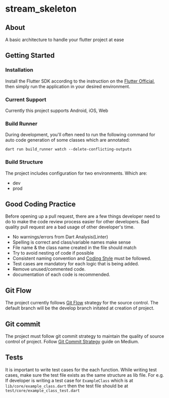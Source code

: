# stream_skeleton

## About

A basic architecture to handle your flutter project at ease

## Getting Started

### Installation

Install the Flutter SDK according to the instruction on the [Flutter Official](https://flutter.dev/), then simply run the application in your desired environment.

### Current Support

Currently this project supports Android, iOS, Web

### Build Runner

During development, you'll often need to run the following command for auto code generation of some classes which are annotated:

```shell
dart run build_runner watch --delete-conflicting-outputs
```

### Build Structure

The project includes configuration for two environments. Which are:

- dev
- prod

## Good Coding Practice

Before opening up a pull request, there are a few things developer need to do to make the code review process easier for other developers. Bad quality pull request are a bad usage of other developer's time.

- No warnings/errors from Dart Analysis(Linter)
- Spelling is correct and class/variable names make sense
- File name & the class name created in the file should match
- Try to avoid nesting of code if possible
- Consistent naming convention and [Coding Style](https://dart.dev/effective-dart/style) must be followed.
- Test cases are mandatory for each logic that is being added.
- Remove unused/commented code.
- documentation of each code is recommended.

## Git Flow

The project currently follows [Git Flow](https://www.atlassian.com/git/tutorials/comparing-workflows/gitflow-workflow) strategy for the source control.
The default branch will be the develop branch initated at creation of project.

## Git commit
The project must follow git commit strategy to maintain the quality of source control of project. 
Follow [Git Commit Strategy](https://medium.com/@sudarshan.mane7993/write-git-commit-message-like-a-pro-a20728f02e0c) guide on Medium.

## Tests

It is important to write test cases for the each function. While writing test cases, make sure the test file exists as the same structure as lib file.
For e.g.
If developer is writing a test case for `ExampleClass` which is at `lib/core/example_class.dart` then the test file should be at `test/core/example_class_test.dart`
